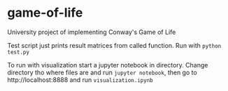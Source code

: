 # game-of-life
University project of implementing Conway's Game of Life

Test script just prints result matrices from called function.
Run with ```python test.py```

To run with visualization start a jupyter notebook in directory. Change directory tho where files are and run 
```jupyter notebook```, then go to http://localhost:8888 and run ```visualization.ipynb```
